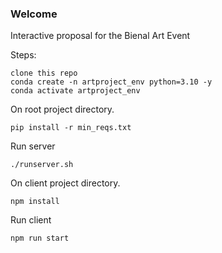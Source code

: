 ### Welcome

Interactive proposal for the Bienal Art Event

Steps:

```shell
clone this repo
conda create -n artproject_env python=3.10 -y
conda activate artproject_env
```


On root project directory.
```shell
pip install -r min_reqs.txt
```

Run server
```shell
./runserver.sh
```

On client project directory.
```shell
npm install
```

Run client
```shell
npm run start
```




